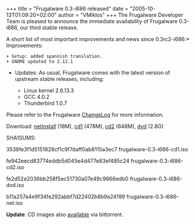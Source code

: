 +++
title = "Frugalware 0.3-i686 released"
date = "2005-10-13T01:09:20+02:00"
author = "VMiklos"
+++
The Frugalware Developer Team is pleased to announce the immediate availability of Frugalware 0.3-i686, our third stable release.  

 A short list of most important improvements and news since 0.3rc2-i686:* Improvements:  

	+ Setup: added spannish translation.
	+ GNOME updated to 2.12.1
* Updates: As usual, Frugalware comes with the latest version of upstream stable releases, including:  

	+ Linux kernel 2.6.13.3
	+ GCC 4.0.2
	+ Thunderbird 1.0.7

  

 Please refer to the Frugalware [ChangeLog](http://darcs.frugalware.org/darcsweb/darcsweb.cgi?r=frugalware-stable;a=log) for more information.  

 Download: [netinstall](download.php?url=frugalware-0.3-iso/frugalware-0.3-i686-net.iso) (18M), [cd1](download.php?url=frugalware-0.3-iso/frugalware-0.3-i686-cd1.iso) (478M), [cd2](download.php?url=frugalware-0.3-iso/frugalware-0.3-i686-cd2.iso) (648M), [dvd](download.php?url=frugalware-0.3-iso/frugalware-0.3-i686-dvd.iso) (2.8G)  

 SHA1SUMS:  

3538fe3f1d5151828cf1c9f7daff0ab8115a3ec7 frugalware-0.3-i686-cd1.iso  

 fe942eecd83774eddb5d045e4d477e83ef485c24 frugalware-0.3-i686-cd2.iso  

 fe2d52e2036bb258f5ec51730a07e49c9666edb0 frugalware-0.3-i686-dvd.iso  

 b11a257a4e9f34fe292abbf7d22402b8b9a24199 frugalware-0.3-i686-net.iso  

  

**Update**: CD images also [available](http://linuxtracker.org/torrents-details.php?id=681) via bittorrent.  
